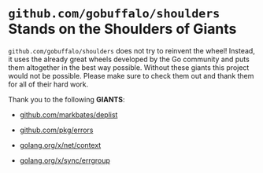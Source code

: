 # `github.com/gobuffalo/shoulders` Stands on the Shoulders of Giants

`github.com/gobuffalo/shoulders` does not try to reinvent the wheel! Instead, it uses the already great wheels developed by the Go community and puts them altogether in the best way possible. Without these giants this project would not be possible. Please make sure to check them out and thank them for all of their hard work.

Thank you to the following **GIANTS**:


* [github.com/markbates/deplist](https://godoc.org/github.com/markbates/deplist)

* [github.com/pkg/errors](https://godoc.org/github.com/pkg/errors)

* [golang.org/x/net/context](https://godoc.org/golang.org/x/net/context)

* [golang.org/x/sync/errgroup](https://godoc.org/golang.org/x/sync/errgroup)
